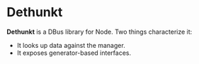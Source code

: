 # Dethunkt

**Dethunkt** is a DBus library for Node. Two things characterize it:
* It looks up data against the manager.
* It exposes generator-based interfaces.

